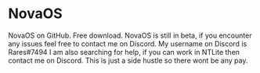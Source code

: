 # NovaOS
NovaOS on GitHub. Free download.
NovaOS is still in beta, if you encounter any issues feel free to contact me on Discord. My username on Discord is Rares#7494
I am also searching for help, if you can work in NTLite then contact me on Discord. This is just a side hustle so there wont be any pay.
